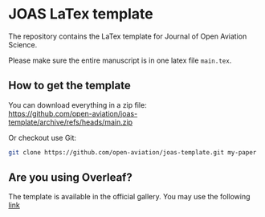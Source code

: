 # JOAS LaTex template

The repository contains the LaTex template for Journal of Open Aviation Science.

Please make sure the entire manuscript is in one latex file `main.tex`.

## How to get the template

You can download everything in a zip file:   
https://github.com/open-aviation/joas-template/archive/refs/heads/main.zip

Or checkout use Git:

```bash
git clone https://github.com/open-aviation/joas-template.git my-paper
```

## Are you using Overleaf?

The template is available in the official gallery. You may use the following [link](https://www.overleaf.com/latex/templates/journal-of-open-aviation-science-joas-template/ndxgcqpmksnv)

